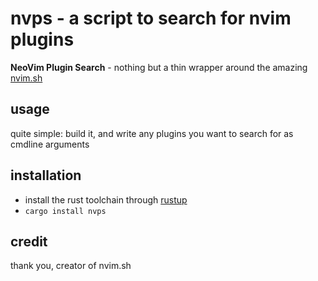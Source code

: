 # nvps - a script to search for nvim plugins  
**NeoVim Plugin Search** - nothing but a thin wrapper around the amazing [nvim.sh](https://nvim.sh)  

## usage  
quite simple: build it, and write any plugins you want to search for as cmdline arguments  

## installation  
- install the rust toolchain through [rustup](https://rustup.rs)
- `cargo install nvps`

## credit  
thank you, creator of nvim.sh
